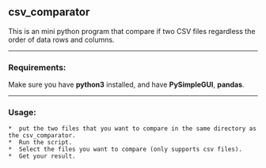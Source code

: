 ## csv_comparator
This is an mini python program that compare if two CSV files regardless the order of data rows and columns.

---
### Requirements:

Make sure you have **python3** installed, and have **PySimpleGUI**, **pandas**.
 
 ---
### Usage:
    *  put the two files that you want to compare in the same directory as the csv_comparator.
    *  Run the script.
    *  Select the files you want to compare (only supports csv files).
    *  Get your result.
